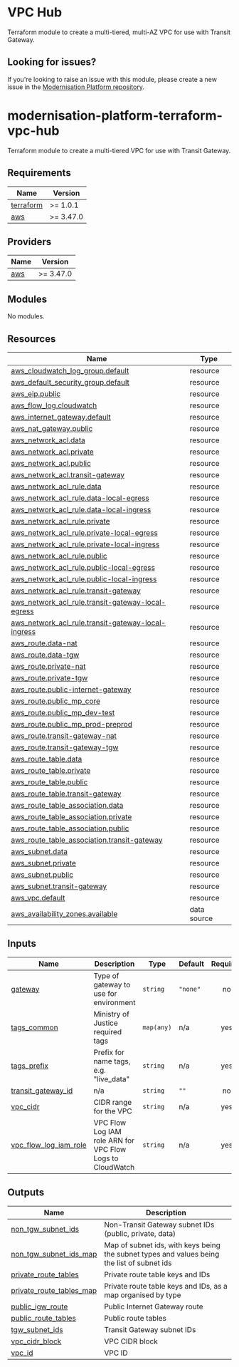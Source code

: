 # VPC Hub

Terraform module to create a multi-tiered, multi-AZ VPC for use with Transit Gateway.

## Looking for issues?

If you're looking to raise an issue with this module, please create a new issue in the [Modernisation Platform repository](https://github.com/ministryofjustice/modernisation-platform/issues).

<!-- BEGIN_TF_DOCS -->

# modernisation-platform-terraform-vpc-hub

Terraform module to create a multi-tiered VPC for use with Transit Gateway.

## Requirements

| Name                                                                     | Version   |
| ------------------------------------------------------------------------ | --------- |
| <a name="requirement_terraform"></a> [terraform](#requirement_terraform) | >= 1.0.1  |
| <a name="requirement_aws"></a> [aws](#requirement_aws)                   | >= 3.47.0 |

## Providers

| Name                                             | Version   |
| ------------------------------------------------ | --------- |
| <a name="provider_aws"></a> [aws](#provider_aws) | >= 3.47.0 |

## Modules

No modules.

## Resources

| Name                                                                                                                                               | Type        |
| -------------------------------------------------------------------------------------------------------------------------------------------------- | ----------- |
| [aws_cloudwatch_log_group.default](https://registry.terraform.io/providers/hashicorp/aws/latest/docs/resources/cloudwatch_log_group)               | resource    |
| [aws_default_security_group.default](https://registry.terraform.io/providers/hashicorp/aws/latest/docs/resources/default_security_group)           | resource    |
| [aws_eip.public](https://registry.terraform.io/providers/hashicorp/aws/latest/docs/resources/eip)                                                  | resource    |
| [aws_flow_log.cloudwatch](https://registry.terraform.io/providers/hashicorp/aws/latest/docs/resources/flow_log)                                    | resource    |
| [aws_internet_gateway.default](https://registry.terraform.io/providers/hashicorp/aws/latest/docs/resources/internet_gateway)                       | resource    |
| [aws_nat_gateway.public](https://registry.terraform.io/providers/hashicorp/aws/latest/docs/resources/nat_gateway)                                  | resource    |
| [aws_network_acl.data](https://registry.terraform.io/providers/hashicorp/aws/latest/docs/resources/network_acl)                                    | resource    |
| [aws_network_acl.private](https://registry.terraform.io/providers/hashicorp/aws/latest/docs/resources/network_acl)                                 | resource    |
| [aws_network_acl.public](https://registry.terraform.io/providers/hashicorp/aws/latest/docs/resources/network_acl)                                  | resource    |
| [aws_network_acl.transit-gateway](https://registry.terraform.io/providers/hashicorp/aws/latest/docs/resources/network_acl)                         | resource    |
| [aws_network_acl_rule.data](https://registry.terraform.io/providers/hashicorp/aws/latest/docs/resources/network_acl_rule)                          | resource    |
| [aws_network_acl_rule.data-local-egress](https://registry.terraform.io/providers/hashicorp/aws/latest/docs/resources/network_acl_rule)             | resource    |
| [aws_network_acl_rule.data-local-ingress](https://registry.terraform.io/providers/hashicorp/aws/latest/docs/resources/network_acl_rule)            | resource    |
| [aws_network_acl_rule.private](https://registry.terraform.io/providers/hashicorp/aws/latest/docs/resources/network_acl_rule)                       | resource    |
| [aws_network_acl_rule.private-local-egress](https://registry.terraform.io/providers/hashicorp/aws/latest/docs/resources/network_acl_rule)          | resource    |
| [aws_network_acl_rule.private-local-ingress](https://registry.terraform.io/providers/hashicorp/aws/latest/docs/resources/network_acl_rule)         | resource    |
| [aws_network_acl_rule.public](https://registry.terraform.io/providers/hashicorp/aws/latest/docs/resources/network_acl_rule)                        | resource    |
| [aws_network_acl_rule.public-local-egress](https://registry.terraform.io/providers/hashicorp/aws/latest/docs/resources/network_acl_rule)           | resource    |
| [aws_network_acl_rule.public-local-ingress](https://registry.terraform.io/providers/hashicorp/aws/latest/docs/resources/network_acl_rule)          | resource    |
| [aws_network_acl_rule.transit-gateway](https://registry.terraform.io/providers/hashicorp/aws/latest/docs/resources/network_acl_rule)               | resource    |
| [aws_network_acl_rule.transit-gateway-local-egress](https://registry.terraform.io/providers/hashicorp/aws/latest/docs/resources/network_acl_rule)  | resource    |
| [aws_network_acl_rule.transit-gateway-local-ingress](https://registry.terraform.io/providers/hashicorp/aws/latest/docs/resources/network_acl_rule) | resource    |
| [aws_route.data-nat](https://registry.terraform.io/providers/hashicorp/aws/latest/docs/resources/route)                                            | resource    |
| [aws_route.data-tgw](https://registry.terraform.io/providers/hashicorp/aws/latest/docs/resources/route)                                            | resource    |
| [aws_route.private-nat](https://registry.terraform.io/providers/hashicorp/aws/latest/docs/resources/route)                                         | resource    |
| [aws_route.private-tgw](https://registry.terraform.io/providers/hashicorp/aws/latest/docs/resources/route)                                         | resource    |
| [aws_route.public-internet-gateway](https://registry.terraform.io/providers/hashicorp/aws/latest/docs/resources/route)                             | resource    |
| [aws_route.public_mp_core](https://registry.terraform.io/providers/hashicorp/aws/latest/docs/resources/route)                                      | resource    |
| [aws_route.public_mp_dev-test](https://registry.terraform.io/providers/hashicorp/aws/latest/docs/resources/route)                                  | resource    |
| [aws_route.public_mp_prod-preprod](https://registry.terraform.io/providers/hashicorp/aws/latest/docs/resources/route)                              | resource    |
| [aws_route.transit-gateway-nat](https://registry.terraform.io/providers/hashicorp/aws/latest/docs/resources/route)                                 | resource    |
| [aws_route.transit-gateway-tgw](https://registry.terraform.io/providers/hashicorp/aws/latest/docs/resources/route)                                 | resource    |
| [aws_route_table.data](https://registry.terraform.io/providers/hashicorp/aws/latest/docs/resources/route_table)                                    | resource    |
| [aws_route_table.private](https://registry.terraform.io/providers/hashicorp/aws/latest/docs/resources/route_table)                                 | resource    |
| [aws_route_table.public](https://registry.terraform.io/providers/hashicorp/aws/latest/docs/resources/route_table)                                  | resource    |
| [aws_route_table.transit-gateway](https://registry.terraform.io/providers/hashicorp/aws/latest/docs/resources/route_table)                         | resource    |
| [aws_route_table_association.data](https://registry.terraform.io/providers/hashicorp/aws/latest/docs/resources/route_table_association)            | resource    |
| [aws_route_table_association.private](https://registry.terraform.io/providers/hashicorp/aws/latest/docs/resources/route_table_association)         | resource    |
| [aws_route_table_association.public](https://registry.terraform.io/providers/hashicorp/aws/latest/docs/resources/route_table_association)          | resource    |
| [aws_route_table_association.transit-gateway](https://registry.terraform.io/providers/hashicorp/aws/latest/docs/resources/route_table_association) | resource    |
| [aws_subnet.data](https://registry.terraform.io/providers/hashicorp/aws/latest/docs/resources/subnet)                                              | resource    |
| [aws_subnet.private](https://registry.terraform.io/providers/hashicorp/aws/latest/docs/resources/subnet)                                           | resource    |
| [aws_subnet.public](https://registry.terraform.io/providers/hashicorp/aws/latest/docs/resources/subnet)                                            | resource    |
| [aws_subnet.transit-gateway](https://registry.terraform.io/providers/hashicorp/aws/latest/docs/resources/subnet)                                   | resource    |
| [aws_vpc.default](https://registry.terraform.io/providers/hashicorp/aws/latest/docs/resources/vpc)                                                 | resource    |
| [aws_availability_zones.available](https://registry.terraform.io/providers/hashicorp/aws/latest/docs/data-sources/availability_zones)              | data source |

## Inputs

| Name                                                                                             | Description                                               | Type       | Default  | Required |
| ------------------------------------------------------------------------------------------------ | --------------------------------------------------------- | ---------- | -------- | :------: |
| <a name="input_gateway"></a> [gateway](#input_gateway)                                           | Type of gateway to use for environment                    | `string`   | `"none"` |    no    |
| <a name="input_tags_common"></a> [tags_common](#input_tags_common)                               | Ministry of Justice required tags                         | `map(any)` | n/a      |   yes    |
| <a name="input_tags_prefix"></a> [tags_prefix](#input_tags_prefix)                               | Prefix for name tags, e.g. "live_data"                    | `string`   | n/a      |   yes    |
| <a name="input_transit_gateway_id"></a> [transit_gateway_id](#input_transit_gateway_id)          | n/a                                                       | `string`   | `""`     |    no    |
| <a name="input_vpc_cidr"></a> [vpc_cidr](#input_vpc_cidr)                                        | CIDR range for the VPC                                    | `string`   | n/a      |   yes    |
| <a name="input_vpc_flow_log_iam_role"></a> [vpc_flow_log_iam_role](#input_vpc_flow_log_iam_role) | VPC Flow Log IAM role ARN for VPC Flow Logs to CloudWatch | `string`   | n/a      |   yes    |

## Outputs

| Name | Description |
|------|-------------|
| <a name="output_non_tgw_subnet_ids"></a> [non\_tgw\_subnet\_ids](#output\_non\_tgw\_subnet\_ids) | Non-Transit Gateway subnet IDs (public, private, data) |
| <a name="output_non_tgw_subnet_ids_map"></a> [non\_tgw\_subnet\_ids\_map](#output\_non\_tgw\_subnet\_ids\_map) | Map of subnet ids, with keys being the subnet types and values being the list of subnet ids |
| <a name="output_private_route_tables"></a> [private\_route\_tables](#output\_private\_route\_tables) | Private route table keys and IDs |
| <a name="output_private_route_tables_map"></a> [private\_route\_tables\_map](#output\_private\_route\_tables\_map) | Private route table keys and IDs, as a map organised by type |
| <a name="output_public_igw_route"></a> [public\_igw\_route](#output\_public\_igw\_route) | Public Internet Gateway route |
| <a name="output_public_route_tables"></a> [public\_route\_tables](#output\_public\_route\_tables) | Public route tables |
| <a name="output_tgw_subnet_ids"></a> [tgw\_subnet\_ids](#output\_tgw\_subnet\_ids) | Transit Gateway subnet IDs |
| <a name="output_vpc_cidr_block"></a> [vpc\_cidr\_block](#output\_vpc\_cidr\_block) | VPC CIDR block |
| <a name="output_vpc_id"></a> [vpc\_id](#output\_vpc\_id) | VPC ID |

<!-- END_TF_DOCS -->
